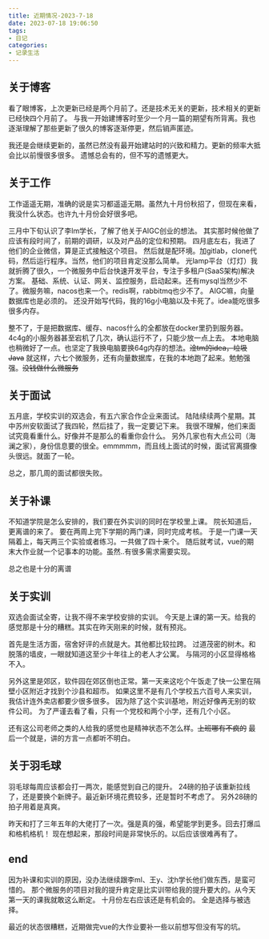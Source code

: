 ```yaml
---
title: 近期情况-2023-7-18
date: 2023-07-18 19:06:50
tags:
- 日记
categories:
- 记录生活
---
```


## 关于博客

看了眼博客，上次更新已经是两个月前了。还是技术无关的更新，技术相关的更新已经快四个月前了。
与我一开始建博客时至少一个月一篇的期望有所背离。我也逐渐理解了那些更新了很久的博客逐渐停更，然后销声匿迹。

我还是会继续更新的，虽然已然没有最开始建站时的兴致和精力。更新的频率大抵会比以前慢很多很多。
遗憾总会有的，但不写的遗憾更大。

## 关于工作

工作遥遥无期，准确的说是实习都遥遥无期。虽然九十月份秋招了，但现在来看，我没什么状态。也许九十月份会好很多吧。

三月中下旬认识了李lm学长，了解了他关于AIGC创业的想法。
其实那时候他做了应该有段时间了，前期的调研，以及对产品的定位和预期。
四月底左右，我进了他们的企业微信，算是正式接触这个项目。
然后就是配环境。加gitlab，clone代码，然后运行程序。当然，他们的项目肯定没那么简单。
光lamp平台（灯灯）我就折腾了很久，一个微服务中后台快速开发平台，专注于多租户(SaaS架构)解决方案。
基础、系统、认证、网关、监控服务，启动起来。还有mysql当然少不了。微服务嘛，nacos也来一个。redis啊，rabbitmq也少不了。
AIGC嘛，向量数据库也是必须的。
还没开始写代码，我的16g小电脑以及卡死了。idea能吃很多很多内存。

整不了，于是把数据库、缓存、nacos什么的全都放在docker里扔到服务器。4c4g的小服务器甚至宕机了几次，确认运行不了，只能少放一点上去。
本地电脑也稍微好了一点。也坚定了我换电脑要换64g内存的想法。~~淦tm的idea，垃圾Java~~
就这样，六七个微服务，还有向量数据库，在我的本地跑了起来。勉勉强强。~~没钱做什么微服务~~

## 关于面试

五月底，学校实训的双选会，有五六家合作企业来面试。
陆陆续续两个星期。其中苏州安软面试了我四轮，然后挂了，我一定要记下来。
我很不理解，他们来面试究竟看重什么。好像并不是那么的看重你会什么。
另外几家也有大点公司（海澜之家），身份信息要的很全。emmmmm，而且线上面试的时候，面试官离摄像头很远。就面了一轮。

总之，那几周的面试都很失败。

## 关于补课

不知道学院是怎么安排的，我们要在外实训的同时在学校里上课。
院长知道后，更离谱的来了。
要在两周上完下学期的两门课，同时完成考核。
于是一门课一天隔着上，每天两三个实验或者练习。一共做了四十来个。
随后就考试，vue的期末大作业就一个记事本的功能。虽然..有很多需求需要实现。

总之也是十分的离谱

## 关于实训

双选会面试全寄，让我不得不来学校安排的实训。
今天是上课的第一天。给我的感觉那是十分的糟糕。其实在昨天刚来的时候，就有预兆。

首先是生活方面，宿舍好评的点就是大。其他都比较拉跨。
过道茂密的树木。和脱落的墙皮，一眼就知道这至少十年往上的老人才公寓。
与隔河的小区显得格格不入。

另外这里是郊区，软件园在郊区倒也正常。第一天来这吃个午饭走了快一公里在隔壁小区附近才找到个沙县和超市。
如果这里不是有几个学校五六百号人来实训，我估计连外卖店都要少很多很多。
因为除了这个实训基地，附近好像再无别的软件公司。
为了严谨去看了看，只有一个党校和两个小学，还有几个小区。

还有这公司老师之类的人给我的感觉也是精神状态不怎么样。~~上班哪有不疯的~~
最后一个就是，讲的方言一点都听不明白。

## 关于羽毛球

羽毛球每周应该都会打一两次，能感觉到自己的提升。
24磅的拍子该重新拉线了，还是要换个新牌子。最近新环境花费较多，还是暂时不考虑了。
另外28磅的拍子用着是真爽。

昨天和打了三年五年的大佬打了一次。强是真的强，希望能学到更多。回去打爆瓜和格机格机！
现在想起来，那段时间是非常快乐的。以后应该很难再有了。

## end

因为补课和实训的原因，没办法继续跟李ml、王y、沈h学长他们做东西，是蛮可惜的。
那个微服务的项目对我的提升肯定是比实训带给我的提升要大的。从今天第一天的课我就敢这么断定。
十月份左右应该还是有机会的。
全是选择与被选择。

最近的状态很糟糕，近期做完vue的大作业要补一些以前想写但没有写的坑。
